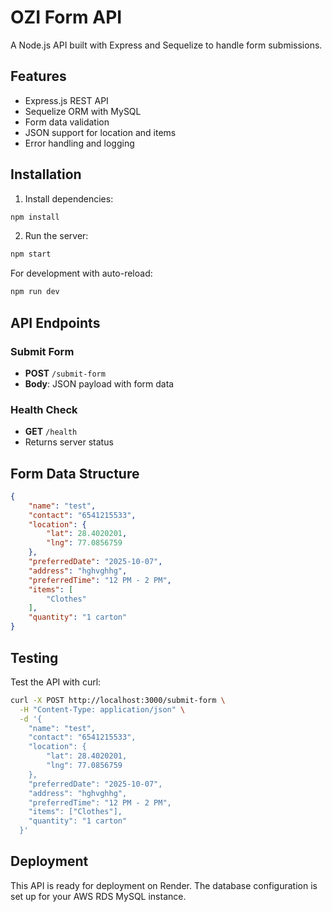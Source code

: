 # OZI Form API

A Node.js API built with Express and Sequelize to handle form submissions.

## Features

- Express.js REST API
- Sequelize ORM with MySQL
- Form data validation
- JSON support for location and items
- Error handling and logging

## Installation

1. Install dependencies:
```bash
npm install
```

2. Run the server:
```bash
npm start
```

For development with auto-reload:
```bash
npm run dev
```

## API Endpoints

### Submit Form
- **POST** `/submit-form`
- **Body**: JSON payload with form data

### Health Check
- **GET** `/health`
- Returns server status

## Form Data Structure

```json
{
    "name": "test",
    "contact": "6541215533",
    "location": {
        "lat": 28.4020201,
        "lng": 77.0856759
    },
    "preferredDate": "2025-10-07",
    "address": "hghvghhg",
    "preferredTime": "12 PM - 2 PM",
    "items": [
        "Clothes"
    ],
    "quantity": "1 carton"
}
```

## Testing

Test the API with curl:
```bash
curl -X POST http://localhost:3000/submit-form \
  -H "Content-Type: application/json" \
  -d '{
    "name": "test",
    "contact": "6541215533",
    "location": {
        "lat": 28.4020201,
        "lng": 77.0856759
    },
    "preferredDate": "2025-10-07",
    "address": "hghvghhg",
    "preferredTime": "12 PM - 2 PM",
    "items": ["Clothes"],
    "quantity": "1 carton"
  }'
```

## Deployment

This API is ready for deployment on Render. The database configuration is set up for your AWS RDS MySQL instance.
